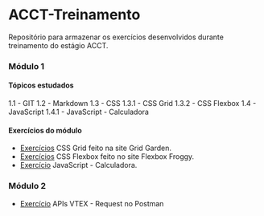 # ACCT-Treinamento

 Repositório para armazenar os exercícios desenvolvidos durante treinamento do estágio  ACCT.

 ### **Módulo 1**

 #### Tópicos estudados
1.1 - GIT
1.2 - Markdown
1.3 - CSS
1.3.1 - CSS Grid
1.3.2 - CSS Flexbox
1.4 - JavaScript
1.4.1 - JavaScript - Calculadora

#### Exercícios do módulo
 
- [Exercícios](https://github.com/galemagalhaes/ACCT-Treinamento/tree/main/estagioMod1/grid) CSS Grid feito na site Grid Garden.
- [Exercícios](https://github.com/galemagalhaes/ACCT-Treinamento/tree/main/estagioMod1/flexbox) CSS Flexbox feito no site Flexbox Froggy.
- [Exercício](https://github.com/galemagalhaes/ACCT-Treinamento/tree/main/estagioMod1/calculadora2) JavaScript - Calculadora.

### **Módulo 2**
- [Exercício](https://github.com/galemagalhaes/ACCT-Treinamento/tree/main/estagioMod2/APIs-VTEX) APIs VTEX - Request no Postman
